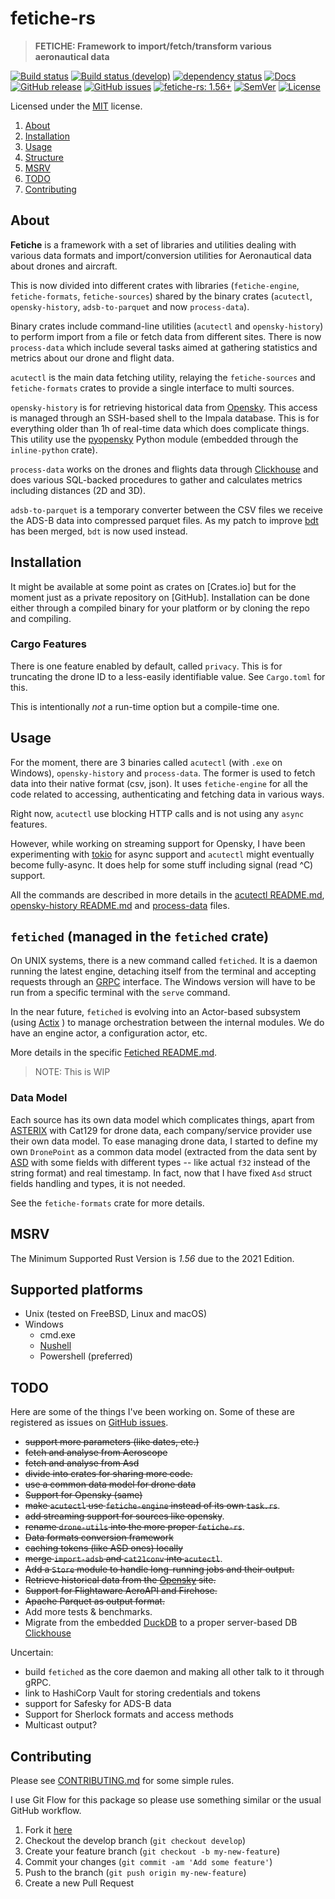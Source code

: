 <!-- omit in TOC -->

# fetiche-rs

> **FETICHE: Framework to import/fetch/transform various aeronautical data**

[![Build status](https://github.com/keltia/fetiche-rs/actions/workflows/rust.yml/badge.svg)](https://github.com/keltia/fetiche-rs/actions/workflows/rust.yml)
[![Build status (develop)](https://github.com/keltia/fetiche-rs/actions/workflows/develop.yml/badge.svg)](https://github.com/keltia/fetiche-rs/actions/workflows/develop.yml)
[![dependency status](https://deps.rs/repo/github/keltia/fetiche-rs/status.svg)](https://deps.rs/repo/github/keltia/fetiche-rs)
[![Docs](https://img.shields.io/docsrs/dmarc-rs)](https://docs.rs/fetiche-rs)
[![GitHub release](https://img.shields.io/github/release/keltia/dmarc-rs.svg)](https://github.com/keltia/fetiche-rs/releases/)
[![GitHub issues](https://img.shields.io/github/issues/keltia/fetiche-rs.svg)](https://github.com/keltia/fetiche-rs/issues)
[![fetiche-rs: 1.56+]][Rust 1.56]
[![SemVer](https://img.shields.io/badge/semver-2.0.0-blue)](https://semver.org/spec/v2.0.0.html)
[![License](https://img.shields.io/crates/l/mit)](https://opensource.org/licenses/MIT)

Licensed under the [MIT](LICENSE) license.

1. [About](#about)
2. [Installation](#installation)
3. [Usage](#usage)
4. [Structure](#structure-and-design)
5. [MSRV](#msrv)
6. [TODO](#todo)
7. [Contributing](#contributing)

## About

**Fetiche** is a framework with a set of libraries and utilities dealing with various data formats and import/conversion
utilities for Aeronautical data about drones and aircraft.

This is now divided into different crates with libraries (`fetiche-engine`, `fetiche-formats`, `fetiche-sources`) shared
by the binary crates (`acutectl`, `opensky-history`, `adsb-to-parquet` and now `process-data`).

Binary crates include command-line utilities (`acutectl` and `opensky-history`) to perform import from a file or
fetch data from different sites. There is now `process-data` which include several tasks aimed at gathering statistics
and metrics about our drone and flight data. 

`acutectl` is the main data fetching utility, relaying the `fetiche-sources` and `fetiche-formats` crates to provide
a single interface to multi sources.

`opensky-history` is for retrieving historical data from [Opensky]. This access is managed through an SSH-based shell to
the Impala database. This is for everything older than 1h of real-time data which does complicate things. This utility
use the [pyopensky] Python module (embedded through the `inline-python` crate).

`process-data`  works on the drones and flights data through [Clickhouse] and does various SQL-backed procedures to gather
and calculates metrics including distances (2D and 3D).

`adsb-to-parquet` is a temporary converter between the CSV files we receive the ADS-B data into compressed parquet files.
As my patch to improve [bdt]  has been merged, `bdt` is now used instead.

## Installation

It might be available at some point as crates on [Crates.io]  but for the moment just as a private repository on
[GitHub]. Installation can be done either through a compiled binary for your platform or by cloning the repo and
compiling.

### Cargo Features

There is one feature enabled by default, called `privacy`. This is for truncating the drone ID to a less-easily
identifiable value. See `Cargo.toml` for this.

This is intentionally *not* a run-time option but a compile-time one.

## Usage

For the moment, there are 3 binaries called `acutectl` (with `.exe` on Windows), `opensky-history` and `process-data`.
The former is used to fetch data into their native format (csv, json). It uses `fetiche-engine` for all the code related
to accessing, authenticating and fetching data in various ways.

Right now, `acutectl` use blocking HTTP calls and is not using any `async` features.

However, while working on streaming support for Opensky, I have been experimenting with [tokio] for async support and
`acutectl` might eventually become fully-async. It does help for some stuff including signal (read ^C) support.

All the commands are described in more details in the [acutectl README.md](acutectl/README.md),
[opensky-history README.md](opensky-history/README.md) and [process-data](process-data/README.md) files.

## `fetiched` (managed in the `fetiched` crate)

On UNIX systems, there is a new command called `fetiched`. It is a daemon running the latest engine, detaching itself
from the terminal and accepting requests through an [GRPC] interface. The Windows version will have to be run from a
specific terminal with the `serve` command.

In the near future, `fetiched` is evolving into an Actor-based subsystem (using [Actix] ) to manage
orchestration between the internal modules. We do have an engine actor, a configuration actor, etc.

More details in the specific [Fetiched README.md](fetiched/README.md).

> NOTE: This is WIP

### Data Model

Each source has its own data model which complicates things, apart from [ASTERIX] with Cat129 for drone data, each
company/service provider use their own data model. To ease managing drone data, I started to define my own `DronePoint` 
as a common data model (extracted from the data sent by [ASD] with some fields with different types -- like actual `f32`
instead of the string format) and real timestamp. In fact, now that I have fixed `Asd` struct fields handling and types,
it is not needed.

See the `fetiche-formats` crate for more details.

## MSRV

The Minimum Supported Rust Version is *1.56* due to the 2021 Edition.

## Supported platforms

* Unix (tested on FreeBSD, Linux and macOS)
* Windows
    * cmd.exe
    * [Nushell]
    * Powershell (preferred)

## TODO

Here are some of the things I've been working on. Some of these are registered as issues on [GitHub issues].

- ~~support more parameters (like dates, etc.)~~
- ~~fetch and analyse from Aeroscope~~
- ~~fetch and analyse from Asd~~
- ~~divide into crates for sharing more code.~~
- ~~use a common data model for drone data~~
- ~~Support for Opensky (same)~~
- ~~make `acutectl` use `fetiche-engine` instead of its own `task.rs`~~.
- ~~add streaming support for sources like opensky~~.
- ~~rename `drone-utils` into the more proper `fetiche-rs`~~.
- ~~Data formats conversion framework~~
- ~~caching tokens (like ASD ones) locally~~
- ~~merge `import-adsb` and `cat21conv` into `acutectl`~~.
- ~~Add a `Store` module to handle long-running jobs and their output.~~
- ~~Retrieve historical data from the [Opensky] site.~~
- ~~Support for Flightaware AeroAPI and Firehose.~~
- ~~Apache Parquet as output format.~~
- Add more tests & benchmarks.
- Migrate from the embedded [DuckDB] to a proper server-based DB [Clickhouse]

Uncertain:
- build `fetiched` as the core daemon and making all other talk to it through gRPC.
- link to HashiCorp Vault for storing credentials and tokens
- support for Safesky for ADS-B data
- Support for Sherlock formats and access methods
- Multicast output?

## Contributing

Please see [CONTRIBUTING.md](CONTRIBUTING.md) for some simple rules.

I use Git Flow for this package so please use something similar or the usual GitHub workflow.

1. Fork it [here](https://github.com/keltia/fetiche-rs/fork)
2. Checkout the develop branch (`git checkout develop`)
3. Create your feature branch (`git checkout -b my-new-feature`)
4. Commit your changes (`git commit -am 'Add some feature'`)
5. Push to the branch (`git push origin my-new-feature`)
6. Create a new Pull Request

[ASD]: https://eur.airspacedrone.com/

[Actix]: https://actix.rs/

[ASTERIX]: https://www.eurocontrol.int/asterix/

[fetiche-rs: 1.56+]: https://img.shields.io/badge/Rust%20version-1.56%2B-lightgrey

[Mozilla]: https://mozilla.org/

[Opensky]: https://www.opensky-network.org/

[Parquet]: https://parquet.apache.org/

[RUST]: https://www.rust-lang.org/

[Rust 1.56]: https://blog.rust-lang.org/2021/10/21/Rust-1.56.0.html

[Safesky]: https://safesky.app/

[HCL]: https://developer.hashicorp.com/terraform/language

[GitHub issues]: https://github.com/keltia/fetiche-rs/issues

[tokio]: https://crates.io/crates/tokio

[GRPC]: https://en.wikipedia.org/wiki/GRPC

[pyopensky]: https://pypi.org/project/pyopensky/

[Nushell]: https://nushell.sh/

[Actix]: https://actix.rs/

[DuckDB]: https://duckdb.org/

[Clickhouse]: https://clickhouse.com/

[bdt]: https://github.com/datafusion-contrib/bdt
